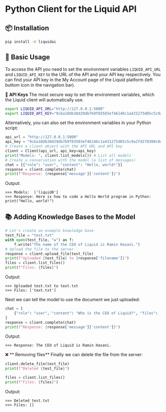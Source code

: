 # Python Client for the Liquid API

## 📦 Installation
```bash
pip install -U liquidai
```

## 💬 Basic Usage

To access the API you need to set the environment variables `LIQUID_API_URL` and `LIQUID_API_KEY` to the URL of the API and your API key respectively.
You can find your API key in the My Account page of the Liquid platform (left buttom icon in the navigation bar).

🔐 **API Keys** The most secure way to set the environment variables, which the Liquid client will automatically use.
```bash
export LIQUID_API_URL="http://127.0.0.1:5000"
export LIQUID_API_KEY="9cba10db38d29db7b9f03503ef46146c1a431275d05c5c9a2fd278308c0d785d"
```

Alternatively, you can also set the environment variables in your Python script:
```python
api_url = "http://127.0.0.1:5000"
api_key = "9cba10db38d29db7b9f03503ef46146c1a431275d05c5c9a2fd278308c0d785d"
# Create a client object with the API URL and API key
client = Client(api_url, api_key=api_key)
print("Models: ", client.list_models()) # List all models
# Create a conversation with the model (a list of messages)
chat = [{"role": "user", "content": "Hello, world!"}]
response = client.complete(chat)
print(f"Response: {response['message']['content']}")
```
Output:
```
>>> Models:  ['liquid0']
>>> Response: Here is how to code a Hello World program in Python: print("Hello, world!")
```

## 📚 Adding Knowledge Bases to the Model
```python
# Let's create an example knowledge base
test_file = "test.txt"
with open(test_file, "w") as f:
    f.write("The name of the CEO of Liquid is Ramin Hasani.")
# Upload the file to the server
response = client.upload_file(test_file)
print(f"Uploaded {test_file} to {response['filename']}")
files = client.list_files()
print(f"Files: {files}")
```

Output:
```
>>> Uploaded test.txt to text.txt
>>> Files: ['text.txt']
```

Next we can tell the model to use the document we just uploaded:

```python
chat = [
    {"role": "user", "content": "Who is the CEO of Liquid?", "files": ["test.txt"]}
]
response = client.complete(chat)
print(f"Response: {response['message']['content']}")
```
Output:
```
>>> Response: The CEO of Liquid is Ramin Hasani.
```

❌ ** Removing files** Finally we can delete the file from the server:

```python
client.delete_file(test_file)
print(f"Deleted {test_file}")

files = client.list_files()
print(f"Files: {files}")
```
Output:
```
>>> Deleted test.txt
>>> Files: []
```
